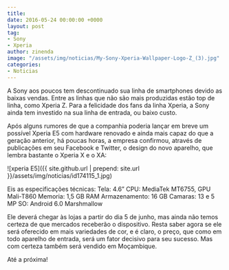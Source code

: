 ```yaml
---
title: 
date: 2016-05-24 00:00:00 +0000
layout: post
tag:
- Sony
- Xperia
author: zinenda
image: "/assets/img/noticias/My-Sony-Xperia-Wallpaper-Logo-Z_(3).jpg"
categories:
- Noticias
---
```


A Sony aos poucos tem descontinuado sua linha de smartphones devido as baixas vendas.
Entre as linhas que não são mais produzidas estão top de linha, como Xperia Z.
Para a felicidade dos fans da linha Xperia, a Sony ainda tem investido na sua linha de entrada, ou baixo custo.

Após alguns rumores de que a companhia poderia lançar em breve um possível Xperia E5 com hardware renovado e ainda mais capaz do que a geração anterior, há poucas horas, a empresa confirmou, através de publicações em seu Facebook e Twitter, o design do novo aparelho, que lembra bastante o Xperia X e o XA:

![xperia E5]({{ site.github.url | prepend: site.url }}/assets/img/noticias/id174115_1.jpg)

Eis as especificações técnicas:
Tela: 4.6”
CPU: MediaTek MT6755, GPU Mali-T860
Memoria: 1,5 GB RAM
Armazenamento: 16 GB
Camaras: 13 e 5 MP
SO: Android 6.0 Marshmallow

Ele deverá chegar às lojas a partir do dia 5 de junho, mas ainda não temos certeza de que mercados receberão o dispositivo. Resta saber agora se ele será oferecido em mais variedades de cor, e é claro, o preço, que como em todo aparelho de entrada, será um fator decisivo para seu sucesso. Mas com certeza também será vendido em Moçambique.

Até a próxima!